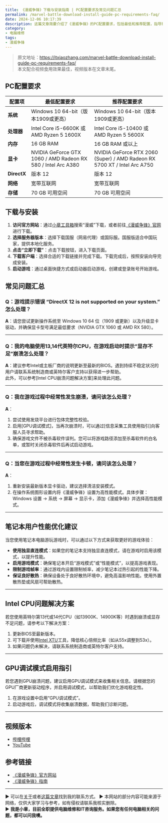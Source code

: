 ```yaml
---
title: 《漫威争锋》下载与安装指南 | PC配置要求及常见问题汇总
permalink: /marvel-battle-download-install-guide-pc-requirements-faq/
date: 2024-12-06 10:17:39
description: 这篇文章简要介绍了《漫威争锋》的PC配置要求，包括最低和推荐配置，指导玩家从官网下载并安装游戏客户端，同时汇总了常见问题解决方案.
category:
- 电脑维修
tags:
- 漫威争锋
---
```


> 原文地址：<https://itxiaozhang.com/marvel-battle-download-install-guide-pc-requirements-faq/>  
> 本文配合视频食用效果最佳，视频版本在文章末尾。

## PC配置要求

| 配置项       | 最低配置要求                         | 推荐配置要求                         |
|--------------|-------------------------------------|-------------------------------------|
| **系统**   | Windows 10 64-bit（版本1909或更高）  | Windows 10 64-bit（版本1909或更高）  |
| **处理器**     | Intel Core i5-6600K 或 AMD Ryzen 5 1600X | Intel Core i5-10400 或 AMD Ryzen 5 5600X |
| **内存**       | 16 GB RAM                           | 16 GB RAM 或以上                    |
| **显卡**       | NVIDIA GeForce GTX 1060 / AMD Radeon RX 580 / Intel Arc A380 | NVIDIA GeForce RTX 2060 (Super) / AMD Radeon RX 5700 XT / Intel Arc A750 |
| **DirectX**    | 版本 12                              | 版本 12                              |
| **网络**   | 宽带互联网                           | 宽带互联网                           |
| **存储**   | 70 GB 可用空间                       | 70 GB 可用空间                       |

## 下载与安装

1. **访问官方网站**：通过[小章工具箱](https://zhang9.com/)搜索“漫威”下载，或者前往[《漫威争锋》官网](https://marvelrivals.163.com/)进行下载。
2. **选择服务器版本**：选择下载国服（网易代理）或国际服。国服版适合中国玩家，提供本地化服务。
3. **点击“立即下载”**：点击下载按钮，进入下载页面。
4. **下载客户端**：选择合适的下载链接并完成下载。下载完成后，按照安装向导完成安装。
5. **启动游戏**：通过桌面快捷方式或启动器启动游戏，创建或登录账号开始游戏。

## 常见问题汇总

### Q：游戏提示错误 “DirectX 12 is not supported on your system.” 怎么处理？

**A**：请您尝试更新操作系统至 Windows 10 64 位（1909 或更新）以及升级显卡驱动，并确保显卡型号满足最低要求（NVIDIA GTX 1060 或 AMD RX 580）。

---

### Q：我的电脑使用13,14代英特尔CPU，在游戏启动时提示“显存不足”崩溃怎么处理？

**A**：建议参考Intel或主板厂商的说明更新至最新的BIOS。遇到持续不稳定状况的用户请联系系统制造商或英特尔客户支持以获得进一步帮助。  
此外，可以参考[Intel CPU崩溃问题解决方案]来处理此问题。

---

### Q：我在游戏过程中经常性发生崩溃，请问该怎么处理？

**A**：  

1. 尝试使用发烧平台进行包体完整性校验。
2. 启用[GPU调试模式]，当再次崩溃时，可以通过[信息采集工具使用指引]向客服人员寻求帮助。
3. 确保游戏文件不被杀毒软件误判。您可以将游戏路径添加至杀毒软件的白名单，或暂时关闭杀毒软件后再试启动游戏。

---

### Q：当您在游戏过程中经常性发生卡顿，请问该怎么处理？

**A**：  

1. 重新安装最新版本显卡驱动，建议选择清洁安装模式。
2. 在操作系统图形设置内将《漫威争锋》设置为高性能模式。具体步骤：  
   Windows 设置 -> 系统 -> 屏幕 -> 显示卡，添加《漫威争锋》并选择高性能模式。

---

## 笔记本用户性能优化建议

当您使用笔记本电脑游玩游戏时，可以通过以下方式来获取更好的游戏体验：

- **使用独显直连模式**：如果您的笔记本支持独显直连模式，请在游戏时启用该模式，以提升性能。
- **启用游戏模式**：确保笔记本开启“游戏模式”或“性能模式”，以提高游戏表现。
- **限制游戏帧率**：通过游戏内设置限制帧率，减少笔记本过热引起的性能下降。
- **保证良好散热**：确保设备处于良好散热环境中，避免高温影响性能。使用外置散热垫或风扇可帮助散热。

---

## Intel CPU问题解决方案

若您使用英特尔第13代或14代CPU（如13900K、14900K等）时遇到崩溃或显存不足问题，请参考以下解决方案：

1. 更新BIOS至最新版本。
2. 可下载并使用[Intel XTU](https://www.intel.com/content/www/us/en/download/17881/intel-extreme-tuning-utility-intel-xtu.html)工具，降低核心倍频比率（如从55x调整到53x）。
3. 如果问题仍未解决，请联系系统制造商或英特尔客户支持。

---

## GPU调试模式启用指引

若您遇到GPU崩溃问题，建议启用GPU调试模式来收集相关信息。请根据您的GPU厂商更新驱动程序，并启用调试模式，以帮助我们优化游戏稳定性。

1. 在游戏设置中启用“GPU调试模式”。
2. 启动游戏后，调试模式将收集崩溃数据，帮助我们诊断问题。

---

## 视频版本

- [哔哩哔哩](https://space.bilibili.com/3546607630944387)
- [YouTube](https://www.youtube.com/@itxiaozhang)

## 参考链接

- [《漫威争锋》官方网站](https://marvelrivals.163.com/)
- [《漫威争锋》指南](https://marvelrivals.163.com/guide/)

---
▶ 可以在[关于](https://itxiaozhang.com/about/)或者[这篇文章](https://itxiaozhang.com/about-computer-repair-services-with-me/)找到我的联系方式。
▶ 本网站的部分内容可能来源于网络，仅供大家学习与参考，如有侵权请联系我核实删除。  
▶ **我是小章，目前全职提供电脑维修和IT咨询服务。如果您有任何电脑相关的问题，都可以问我噢。**  
